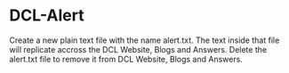 # DCL-Alert
Create a new plain text file with the name alert.txt. The text inside that file will replicate accross the DCL Website, Blogs and Answers. Delete the alert.txt file to remove it from DCL Website, Blogs and Answers.
